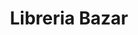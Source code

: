 ---
title: "Libreria Bazar"
url: /ciudad-satelite/libreria-bazar-avenida-del-policia/
shop: Schreibwaren
---
